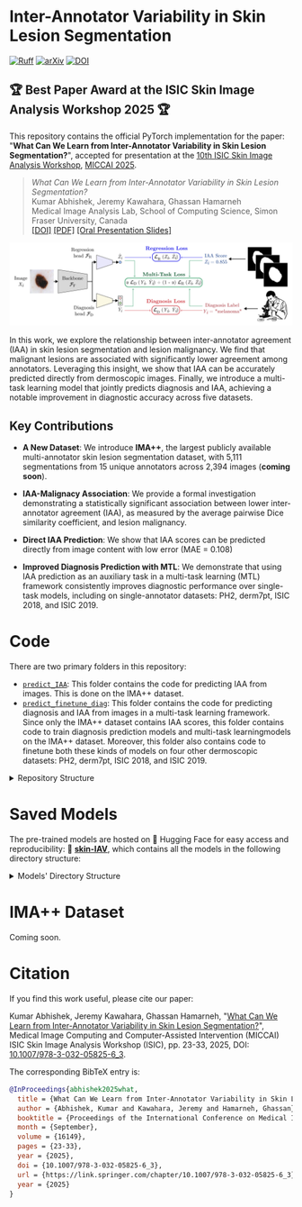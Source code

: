 # Inter-Annotator Variability in Skin Lesion Segmentation
<!-- Ruff badge -->
<!-- arXiv badge -->
<!-- DOI badge -->
<!-- Citation badge - commented out for now -->
[![Ruff](https://img.shields.io/endpoint?url=https://raw.githubusercontent.com/astral-sh/ruff/main/assets/badge/v2.json)](https://github.com/astral-sh/ruff) [![arXiv](https://img.shields.io/badge/arXiv-2508.09381-b31b1b.svg)](https://arxiv.org/abs/2508.09381) [![DOI](https://zenodo.org/badge/DOI/10.1007/978-3-032-05825-6_3.svg)](https://doi.org/10.1007/978-3-032-05825-6_3) 
<!-- [![Citation](https://api.juleskreuer.eu/citation-badge.php?doi=10.1007/978-3-032-05825-6_3)](https://scholar.google.com/citations?view_op=view_citation&hl=en&citation_for_view=HagMdKMAAAAJ:J_g5lzvAfSwC) -->

## 🏆 Best Paper Award at the ISIC Skin Image Analysis Workshop 2025 🏆

This repository contains the official PyTorch implementation for the paper: "**What Can We Learn from Inter-Annotator Variability in Skin Lesion Segmentation?**", accepted for presentation at the [10th ISIC Skin Image Analysis Workshop](https://workshop.isic-archive.com/2025/), [MICCAI 2025](https://conferences.miccai.org/2025/en/).

> _What Can We Learn from Inter-Annotator Variability in Skin Lesion Segmentation?_<br>
> Kumar Abhishek, Jeremy Kawahara, Ghassan Hamarneh<br>
Medical Image Analysis Lab, School of Computing Science, Simon Fraser University, Canada<br>
> [[DOI]](https://doi.org/10.1007/978-3-032-05825-6_3) [[PDF]](http://www.cs.sfu.ca/~hamarneh/ecopy/miccai_isic2025.pdf) [[Oral Presentation Slides]](https://workshop.isic-archive.com/2025/slides_abhishek.pdf)

![IMA++ Overview](OverviewFigure.png)


In this work, we explore the relationship between inter-annotator agreement (IAA) in skin lesion segmentation and lesion malignancy. We find that malignant lesions are associated with significantly lower agreement among annotators. Leveraging this insight, we show that IAA can be accurately predicted directly from dermoscopic images. Finally, we introduce a multi-task learning model that jointly predicts diagnosis and IAA, achieving a notable improvement in diagnostic accuracy across five datasets.

## Key Contributions

- **A New Dataset**: We introduce **IMA++**, the largest publicly available multi-annotator skin lesion segmentation dataset, with 5,111 segmentations from 15 unique annotators across 2,394 images (**coming soon**).

- **IAA-Malignacy Association**: We provide a formal investigation demonstrating a statistically significant association between lower inter-annotator agreement (IAA), as measured by the average pairwise Dice similarity coefficient, and lesion malignancy.

- **Direct IAA Prediction**: We show that IAA scores can be predicted directly from image content with low error (MAE = 0.108)

- **Improved Diagnosis Prediction with MTL**: We demonstrate that using IAA prediction as an auxiliary task in a multi-task learning (MTL) framework consistently improves diagnostic performance over single-task models, including on single-annotator datasets: PH2, derm7pt, ISIC 2018, and ISIC 2019.


# Code

There are two primary folders in this repository:
- [`predict_IAA`](predict_IAA/): This folder contains the code for predicting IAA from images. This is done on the IMA++ dataset.
- [`predict_finetune_diag`](predict_finetune_diag/): This folder contains the code for predicting diagnosis and IAA from images in a multi-task learning framework. Since only the IMA++ dataset contains IAA scores, this folder contains code to train diagnosis prediction models and multi-task learningmodels on the IMA++ dataset. Moreover, this folder also contains code to finetune both these kinds of models on four other dermoscopic datasets: PH2, derm7pt, ISIC 2018, and ISIC 2019.

<details>
<summary>Repository Structure</summary>

### [`predict_IAA`](predict_IAA/):

This folder contains the code for predicting IAA from images. This is done on the IMA++ dataset.
- `dataloader.py`: The dataloader for IAA prediction on the IMA++ dataset.
- `train.py`: Training script.
- `test.py`: Testing script.
- `config.yaml`: Configuration file for the experiments.
- `compute_test_metrics.py`: Script to compute the test metrics (MAE, MSE, PCC, KS test p-value, Mann-Whitney U test p-value) for the IAA prediction model.
- `run.sh`: Bash script to train and test all models.
- `cam_visualization.py`: Script to visualize the predictions of the model on the test partition using the specified CAM algorithm.
- `overlay_seg_on_cams.py`: Script to overlay the segmentation masks on the CAM images.
- `overlay_seg_on_imgs.py`: Script to overlay the segmentation masks on the images.
- `saved_models/`: Folder containing saved models for the IAA prediction model (empty on GitHub, see below).


### [`predict_finetune_diag`](predict_finetune_diag/):

This folder contains the code for diagnosis prediction (`diag`) and multi-task learning (`MTW`) predicting diagnosis and IAA from images in a multi-task learning framework. 

The following files are present in this folder:
* `configs/`: Configuration files for the training and finetuning (`FT`) of the diagnosis prediction (`diag`) and multi-task learning (`MTW`) models.
  * `IMApp/`: Configuration files for the training of the diagnosis prediction (`diag`) and multi-task learning (`MTW`) models on the IMA++ dataset.
  * `FT/`: Configuration files for the finetuning of the diagnosis prediction (`diag`) and multi-task learning (`MTW`) models on the four other dermoscopic datasets: PH2, derm7pt, ISIC 2018, and ISIC 2019.
* `data_preparation/`: Code to prepare datasets for training and testing.
  * `prepare_datasets.py`: Script to prepare the datasets for training and testing.
  * `dataset_configs.json`: Configuration file for all the five datasets.
  * `partitions/`: Folder containing the processed datasets (empty).
* `utils/`: Utility functions for the diagnosis prediction (`diag`) and multi-task learning (`MTW`) models.
  * `loss.py`: Contains the Focal Loss implementation.
  * `calculate_weights_focalloss.py`: Script to calculate the weights for the Focal Loss based on the class distribution.
  * `custom_transforms.py`: Implements the RandomRotate90 image transform.
* `dataloader.py`: The dataloader definitions.
* {`diag_train.py`, `diag_test.py`}: Training and testing scripts for the diagnosis prediction model (`diag`) on the IMA++ dataset.
* {`MTW_train.py`, `MTW_test.py`}: Training and testing scripts for the multi-task learning model (`MTW`) on the IMA++ dataset.
* {FT_diag_train.py, FT_diag_test.py}: Finetuning scripts (training and testing) for the diagnosis prediction model (`diag`) on the four other dermoscopic datasets: PH2, derm7pt, ISIC 2018, and ISIC 2019.
* {FT_MTW_train.py, FT_MTW_test.py}: Finetuning scripts (training and testing) for the multi-task learning model (`MTW`) on the four other dermoscopic datasets: PH2, derm7pt, ISIC 2018, and ISIC 2019.
* `saved_models/`: Folder containing saved models for the diagnosis prediction (`diag`) and multi-task learning (`MTW`) models (empty on GitHub, see below).

`networks.py`: Contains the model architecture definition for a flexible multi-task model that can be configured for:
  - Diagnosis only ('classification' mode)
  - IAA prediction only ('regression' mode)
  - Both tasks simultaneously ('multitask' mode)

</details>


# Saved Models

The pre-trained models are hosted on 🤗 Hugging Face for easy access and reproducibility: 🤗 **[skin-IAV](https://huggingface.co/kabhishe/skin-IAV)**, which contains all the models in the following directory structure:

<details>
<summary>Models' Directory Structure</summary>

* [`predict_IAA/saved_models/`](https://huggingface.co/kabhishe/skin-IAV/tree/main/predict_IAA/saved_models): Folder containing saved models for the IAA prediction model with the top 3 performing backbones. Each subfolder contains the best model from 3 runs.
  * [`efficientnetb1/`](https://huggingface.co/kabhishe/skin-IAV/tree/main/predict_IAA/saved_models/efficientnetb1)
  * [`mobilenetv2/`](https://huggingface.co/kabhishe/skin-IAV/tree/main/predict_IAA/saved_models/mobilenetv2)
  * [`resnet18/`](https://huggingface.co/kabhishe/skin-IAV/tree/main/predict_IAA/saved_models/resnet18)

* [`predict_finetune_diag/saved_models/`](https://huggingface.co/kabhishe/skin-IAV/tree/main/predict_finetune_diag/saved_models): Folder containing saved models for the diagnosis prediction (`diag`) and multi-task learning (`MTW`) models with the top 3 performing backbones. Each subfolder contains the best model from 3 runs.
  * [`diag/`](https://huggingface.co/kabhishe/skin-IAV/tree/main/predict_finetune_diag/saved_models/diag): Diagnosis-only prediction models.
    * [`IMApp/`](https://huggingface.co/kabhishe/skin-IAV/tree/main/predict_finetune_diag/saved_models/diag/IMApp): Contains the best model from 3 runs on the top 3 performing backbones for the diagnosis prediction model (`diag`) **trained on the IMA++ dataset**.
      * [`efficientnetb1/`](https://huggingface.co/kabhishe/skin-IAV/tree/main/predict_finetune_diag/saved_models/diag/IMApp/efficientnetb1)
      * [`mobilenetv2/`](https://huggingface.co/kabhishe/skin-IAV/tree/main/predict_finetune_diag/saved_models/diag/IMApp/mobilenetv2)
      * [`resnet18/`](https://huggingface.co/kabhishe/skin-IAV/tree/main/predict_finetune_diag/saved_models/diag/IMApp/resnet18)
    * [`FT/`](https://huggingface.co/kabhishe/skin-IAV/tree/main/predict_finetune_diag/saved_models/diag/FT): Each of its subfolders contains the best model from 3 runs on the top 3 performing backbones for the diagnosis prediction model (`diag`) that has been **finetuned on the four other dermoscopic datasets**: PH2, derm7pt, ISIC 2018, and ISIC 2019.
      * [`PH2/`](https://huggingface.co/kabhishe/skin-IAV/tree/main/predict_finetune_diag/saved_models/diag/FT/PH2)
      * [`derm7pt/`](https://huggingface.co/kabhishe/skin-IAV/tree/main/predict_finetune_diag/saved_models/diag/FT/derm7pt)
      * [`ISIC2018/`](https://huggingface.co/kabhishe/skin-IAV/tree/main/predict_finetune_diag/saved_models/diag/FT/ISIC2018)
      * [`ISIC2019/`](https://huggingface.co/kabhishe/skin-IAV/tree/main/predict_finetune_diag/saved_models/diag/FT/ISIC2019)
  * [`MTW/`](https://huggingface.co/kabhishe/skin-IAV/tree/main/predict_finetune_diag/saved_models/MTW): (Weighted) multi-task learning models.
    * [`IMApp/`](https://huggingface.co/kabhishe/skin-IAV/tree/main/predict_finetune_diag/saved_models/MTW/IMApp): Contains the best model from 3 runs on the top 3 performing backbones for the (weighted) multi-task learning model (`MTW`) **trained on the IMA++ dataset**, including the ablation study results on varying the value of α (Eqn. 3 in the paper). So, each of the following subfolders contains 5 directories each: MT_{0.1, 0.2, 0.5, 0.8, 0.9}, each of which then in turn contains the best model from 3 runs.
      * [`efficientnetb1/`](https://huggingface.co/kabhishe/skin-IAV/tree/main/predict_finetune_diag/saved_models/MTW/IMApp/efficientnetb1)
      * [`mobilenetv2/`](https://huggingface.co/kabhishe/skin-IAV/tree/main/predict_finetune_diag/saved_models/MTW/IMApp/mobilenetv2)
      * [`resnet18/`](https://huggingface.co/kabhishe/skin-IAV/tree/main/predict_finetune_diag/saved_models/MTW/IMApp/resnet18)
    * [`FT/`](https://huggingface.co/kabhishe/skin-IAV/tree/main/predict_finetune_diag/saved_models/MTW/FT): Each of its subfolders contains the best model from 3 runs on the top 3 performing backbones for the (weighted) multi-task learning model (`MTW`) that has been **finetuned on the four other dermoscopic datasets**: PH2, derm7pt, ISIC 2018, and ISIC 2019.
      * [`PH2/`](https://huggingface.co/kabhishe/skin-IAV/tree/main/predict_finetune_diag/saved_models/MTW/FT/PH2)
      * [`derm7pt/`](https://huggingface.co/kabhishe/skin-IAV/tree/main/predict_finetune_diag/saved_models/MTW/FT/derm7pt)
      * [`ISIC2018/`](https://huggingface.co/kabhishe/skin-IAV/tree/main/predict_finetune_diag/saved_models/MTW/FT/ISIC2018)
      * [`ISIC2019/`](https://huggingface.co/kabhishe/skin-IAV/tree/main/predict_finetune_diag/saved_models/MTW/FT/ISIC2019)
</details>



# IMA++ Dataset

Coming soon.

# Citation

If you find this work useful, please cite our paper:

Kumar Abhishek, Jeremy Kawahara, Ghassan Hamarneh, "[What Can We Learn from Inter-Annotator Variability in Skin Lesion Segmentation?](http://www.cs.sfu.ca/~hamarneh/ecopy/miccai_isic2025.pdf)", Medical Image Computing and Computer-Assisted Intervention (MICCAI) ISIC Skin Image Analysis Workshop (ISIC), pp. 23-33, 2025, DOI: [10.1007/978-3-032-05825-6_3](https://doi.org/10.1007/978-3-032-05825-6_3).

The corresponding BibTeX entry is:

```bibtex
@InProceedings{abhishek2025what,
  title = {What Can We Learn from Inter-Annotator Variability in Skin Lesion Segmentation?},
  author = {Abhishek, Kumar and Kawahara, Jeremy and Hamarneh, Ghassan},
  booktitle = {Proceedings of the International Conference on Medical Image Computing and Computer-Assisted Intervention (MICCAI) ISIC Skin Image Analysis Workshop},
  month = {September},
  volume = {16149},
  pages = {23-33},
  year = {2025},
  doi = {10.1007/978-3-032-05825-6_3},
  url = {https://link.springer.com/chapter/10.1007/978-3-032-05825-6_3},
  year = {2025}
}
```